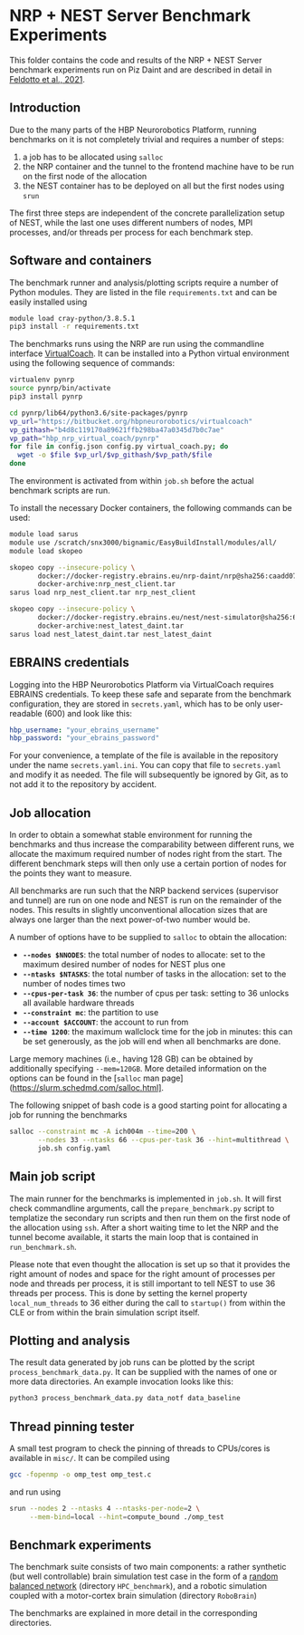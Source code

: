 # NRP + NEST Server Benchmark Experiments

This folder contains the code and results of the NRP + NEST Server benchmark
experiments run on Piz Daint and are described in detail in [Feldotto et al.,
2021](XXX).

## Introduction

Due to the many parts of the HBP Neurorobotics Platform, running benchmarks on
it is not completely trivial and requires a number of steps:

1. a job has to be allocated using `salloc`
1. the NRP container and the tunnel to the frontend machine have to be run on
   the first node of the allocation
1. the NEST container has to be deployed on all but the first nodes using
   `srun`

The first three steps are independent of the concrete parallelization setup of
NEST, while the last one uses different numbers of nodes, MPI processes, and/or
threads per process for each benchmark step.

## Software and containers

The benchmark runner and analysis/plotting scripts require a number of Python
modules. They are listed in the file `requirements.txt` and can be easily
installed using

```bash
module load cray-python/3.8.5.1
pip3 install -r requirements.txt
```

The benchmarks runs using the NRP are run using the commandline interface
[VirtualCoach](https://bitbucket.org/hbpneurorobotics/virtualcoach). It can be
installed into a Python virtual environment using the following sequence of
commands:

```bash
virtualenv pynrp
source pynrp/bin/activate
pip3 install pynrp

cd pynrp/lib64/python3.6/site-packages/pynrp
vp_url="https://bitbucket.org/hbpneurorobotics/virtualcoach"
vp_githash="b4d8c119170a89621ffb298ba47a0345d7b0c7ae"
vp_path="hbp_nrp_virtual_coach/pynrp"
for file in config.json config.py virtual_coach.py; do
  wget -o $file $vp_url/$vp_githash/$vp_path/$file
done
```

The environment is activated from within `job.sh` before the actual benchmark
scripts are run.

To install the necessary Docker containers, the following commands can be
used:

```bash
module load sarus
module use /scratch/snx3000/bignamic/EasyBuildInstall/modules/all/
module load skopeo

skopeo copy --insecure-policy \
       docker://docker-registry.ebrains.eu/nrp-daint/nrp@sha256:caadd07080aa455c8c0ed4139117136f5d0a209aac0ad6d547108c06a683acbf \
       docker-archive:nrp_nest_client.tar
sarus load nrp_nest_client.tar nrp_nest_client

skopeo copy --insecure-policy \
       docker://docker-registry.ebrains.eu/nest/nest-simulator@sha256:68e9c269f31f2c7a72a8c01497a130971bff0cf1681bce4f96e7fdb335054ff7 \
       docker-archive:nest_latest_daint.tar
sarus load nest_latest_daint.tar nest_latest_daint
```

## EBRAINS credentials

Logging into the HBP Neurorobotics Platform via VirtualCoach requires EBRAINS
credentials. To keep these safe and separate from the benchmark configuration,
they are stored in `secrets.yaml`, which has to be only user-readable (600)
and look like this:

```yaml
hbp_username: "your_ebrains_username"
hbp_password: "your_ebrains_password"
```

For your convenience, a template of the file is available in the repository
under the name `secrets.yaml.ini`. You can copy that file to `secrets.yaml`
and modify it as needed. The file will subsequently be ignored by Git, as to
not add it to the repository by accident.

## Job allocation

In order to obtain a somewhat stable environment for running the benchmarks
and thus increase the comparability between different runs, we allocate the
maximum required number of nodes right from the start. The different benchmark
steps will then only use a certain portion of nodes for the points they want
to measure.

All benchmarks are run such that the NRP backend services (supervisor and
tunnel) are run on one node and NEST is run on the remainder of the nodes.
This results in slightly unconventional allocation sizes that are always one
larger than the next power-of-two number would be.

A number of options have to be supplied to `salloc` to obtain the allocation:

* **`--nodes $NNODES`**: the total number of nodes to allocate: set to the
  maximum desired number of nodes for NEST plus one
* **`--ntasks $NTASKS`**: the total number of tasks in the allocation: set to
  the number of nodes times two
* **`--cpus-per-task 36`**: the number of cpus per task: setting to 36 unlocks
  all available hardware threads
* **`--constraint mc`**: the partition to use
* **`--account $ACCOUNT`**: the account to run from
* **`--time 1200`**: the maximum wallclock time for the job in minutes: this
  can be set generously, as the job will end when all benchmarks are done.

Large memory machines (i.e., having 128 GB) can be obtained by additionally
specifying `--mem=120GB`. More detailed information on the options can be
found in the [`salloc` man page](https://slurm.schedmd.com/salloc.html].

The following snippet of bash code is a good starting point for allocating a
job for running the benchmarks

```bash
salloc --constraint mc -A ich004m --time=200 \
       --nodes 33 --ntasks 66 --cpus-per-task 36 --hint=multithread \
       job.sh config.yaml
```

## Main job script

The main runner for the benchmarks is implemented in `job.sh`. It will first
check commandline arguments, call the `prepare_benchmark.py` script to
templatize the secondary run scripts and then run them on the first node of
the allocation using `ssh`. After a short waiting time to let the NRP and the
tunnel become available, it starts the main loop that is contained in
`run_benchmark.sh`.

Please note that even thought the allocation is set up so that it provides the
right amount of nodes and space for the right amount of processes per node and
threads per process, it is still important to tell NEST to use 36 threads per
process. This is done by setting the kernel property `local_num_threads` to 36
either during the call to `startup()` from within the CLE or from within the
brain simulation script itself.

## Plotting and analysis

The result data generated by job runs can be plotted by the script
`process_benchmark_data.py`. It can be supplied with the names of one or more
data directories. An example invocation looks like this:

```bash
python3 process_benchmark_data.py data_notf data_baseline
```

## Thread pinning tester

A small test program to check the pinning of threads to CPUs/cores is
available in `misc/`. It can be compiled using

```bash
gcc -fopenmp -o omp_test omp_test.c
```

and run using
```bash
srun --nodes 2 --ntasks 4 --ntasks-per-node=2 \
     --mem-bind=local --hint=compute_bound ./omp_test
```

## Benchmark experiments

The benchmark suite consists of two main components: a rather synthetic (but
well controllable) brain simulation test case in the form of a [random
balanced network](http://www.yger.net/the-balanced-network/) (directory
`HPC_benchmark`), and a robotic simulation coupled with a motor-cortex brain
simulation (directory `RoboBrain`)

The benchmarks are explained in more detail in the corresponding directories.
